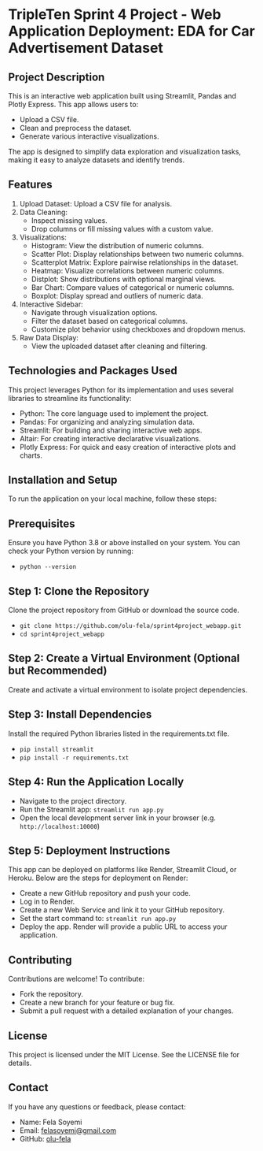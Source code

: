 # TripleTen Sprint 4 Project - Web Application Deployment: EDA for Car Advertisement Dataset

## Project Description
This is an interactive web application built using Streamlit, Pandas and Plotly Express.
This app allows users to:
- Upload a CSV file.
- Clean and preprocess the dataset.
- Generate various interactive visualizations.

The app is designed to simplify data exploration and visualization tasks, making it easy to analyze datasets and identify trends.

## Features
1. Upload Dataset: Upload a CSV file for analysis.
2. Data Cleaning:
    - Inspect missing values.
    - Drop columns or fill missing values with a custom value.
3. Visualizations:
    - Histogram: View the distribution of numeric columns.
    - Scatter Plot: Display relationships between two numeric columns.
    - Scatterplot Matrix: Explore pairwise relationships in the dataset.
    - Heatmap: Visualize correlations between numeric columns.
    - Distplot: Show distributions with optional marginal views.
    - Bar Chart: Compare values of categorical or numeric columns.
    - Boxplot: Display spread and outliers of numeric data.
4. Interactive Sidebar:
    - Navigate through visualization options.
    - Filter the dataset based on categorical columns.
    - Customize plot behavior using checkboxes and dropdown menus.
5. Raw Data Display:
    - View the uploaded dataset after cleaning and filtering.


## Technologies and Packages Used
This project leverages Python for its implementation and uses several libraries to streamline its functionality:
- Python: The core language used to implement the project.
- Pandas: For organizing and analyzing simulation data.
- Streamlit: For building and sharing interactive web apps.
- Altair: For creating interactive declarative visualizations.
- Plotly Express: For quick and easy creation of interactive plots and charts.


## Installation and Setup
To run the application on your local machine, follow these steps:

## Prerequisites
Ensure you have Python 3.8 or above installed on your system. You can check your Python version by running:
- `python --version`

## Step 1: Clone the Repository
Clone the project repository from GitHub or download the source code.
- `git clone https://github.com/olu-fela/sprint4project_webapp.git`
- `cd sprint4project_webapp`

## Step 2: Create a Virtual Environment (Optional but Recommended)
Create and activate a virtual environment to isolate project dependencies.

## Step 3: Install Dependencies
Install the required Python libraries listed in the requirements.txt file.
- `pip install streamlit`
- `pip install -r requirements.txt`

## Step 4: Run the Application Locally
- Navigate to the project directory.
- Run the Streamlit app:
`streamlit run app.py`
- Open the local development server link in your browser (e.g. `http://localhost:10000`)

## Step 5: Deployment Instructions
This app can be deployed on platforms like Render, Streamlit Cloud, or Heroku. Below are the steps for deployment on Render:
- Create a new GitHub repository and push your code.
- Log in to Render.
- Create a new Web Service and link it to your GitHub repository.
- Set the start command to: `streamlit run app.py`
- Deploy the app. Render will provide a public URL to access your application.

## Contributing
Contributions are welcome! To contribute:
- Fork the repository.
- Create a new branch for your feature or bug fix.
- Submit a pull request with a detailed explanation of your changes.

## License
This project is licensed under the MIT License. See the LICENSE file for details.

## Contact
If you have any questions or feedback, please contact:
- Name: Fela Soyemi
- Email: felasoyemi@gmail.com
- GitHub: [olu-fela](https://github.com/olu-fela/sprint4project_webapp)

